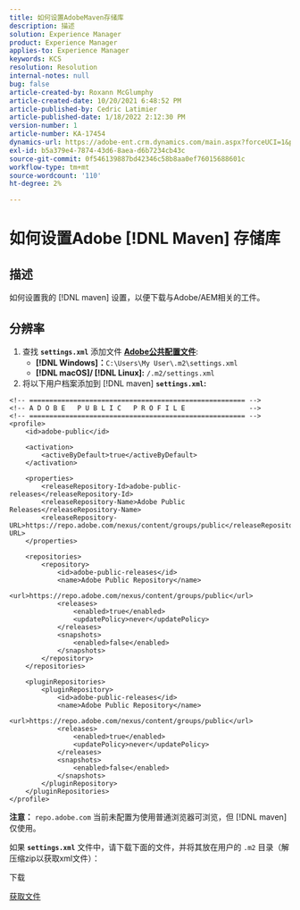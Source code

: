 ```yaml
---
title: 如何设置AdobeMaven存储库
description: 描述
solution: Experience Manager
product: Experience Manager
applies-to: Experience Manager
keywords: KCS
resolution: Resolution
internal-notes: null
bug: false
article-created-by: Roxann McGlumphy
article-created-date: 10/20/2021 6:48:52 PM
article-published-by: Cedric Latimier
article-published-date: 1/18/2022 2:12:30 PM
version-number: 1
article-number: KA-17454
dynamics-url: https://adobe-ent.crm.dynamics.com/main.aspx?forceUCI=1&pagetype=entityrecord&etn=knowledgearticle&id=46958f5c-d631-ec11-b6e5-000d3a5ba97a
exl-id: b5a379e4-7874-43d6-8aea-d6b7234cb43c
source-git-commit: 0f546139887bd42346c58b8aa0ef76015688601c
workflow-type: tm+mt
source-wordcount: '110'
ht-degree: 2%

---
```


# 如何设置Adobe [!DNL Maven] 存储库

## 描述

如何设置我的 [!DNL maven] 设置，以便下载与Adobe/AEM相关的工件。

## 分辨率

1. 查找 **`settings.xml`** 添加文件 **[Adobe公共配置文件](https://repo.adobe.com/)**:
   - **[!DNL Windows]：**`C:\Users\My User\.m2\settings.xml`
   - **[!DNL macOS]/ [!DNL Linux]:** `/.m2/settings.xml`
1. 将以下用户档案添加到 [!DNL maven] **`settings.xml`:**

```
<!-- ====================================================== -->
<!-- A D O B E   P U B L I C   P R O F I L E                -->
<!-- ====================================================== -->
<profile>
    <id>adobe-public</id>

    <activation>
        <activeByDefault>true</activeByDefault>
    </activation>

    <properties>
        <releaseRepository-Id>adobe-public-releases</releaseRepository-Id>
        <releaseRepository-Name>Adobe Public Releases</releaseRepository-Name>
        <releaseRepository-URL>https://repo.adobe.com/nexus/content/groups/public</releaseRepository-URL>
    </properties>

    <repositories>
        <repository>
            <id>adobe-public-releases</id>
            <name>Adobe Public Repository</name>
            <url>https://repo.adobe.com/nexus/content/groups/public</url>
            <releases>
                <enabled>true</enabled>
                <updatePolicy>never</updatePolicy>
            </releases>
            <snapshots>
                <enabled>false</enabled>
            </snapshots>
        </repository>
    </repositories>

    <pluginRepositories>
        <pluginRepository>
            <id>adobe-public-releases</id>
            <name>Adobe Public Repository</name>
            <url>https://repo.adobe.com/nexus/content/groups/public</url>
            <releases>
                <enabled>true</enabled>
                <updatePolicy>never</updatePolicy>
            </releases>
            <snapshots>
                <enabled>false</enabled>
            </snapshots>
        </pluginRepository>
    </pluginRepositories>
</profile>
```

**注意：** `repo.adobe.com` 当前未配置为使用普通浏览器可浏览，但 [!DNL maven] 仅使用。

如果 **`settings.xml`** 文件中，请下载下面的文件，并将其放在用户的 `.m2` 目录（解压缩zip以获取xml文件）：

下载

[获取文件](https://helpx.adobe.com/content/dam/help/en/experience-manager/kb/SetUpTheAdobeMavenRepository/jcr_content/main-pars/download_section/download-1/settings_xml.zip "settings.xml.zip")
